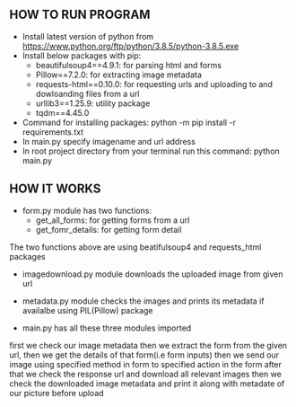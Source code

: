 ## HOW TO RUN PROGRAM

- Install latest version of python from https://www.python.org/ftp/python/3.8.5/python-3.8.5.exe
- Install below packages with pip:
  - beautifulsoup4==4.9.1: for parsing html and forms
  - Pillow==7.2.0: for extracting image metadata
  - requests-html==0.10.0: for requesting urls and uploading to and dowloanding files from a url
  - urllib3==1.25.9: utility package
  - tqdm==4.45.0
- Command for installing packages:
  python -m pip install -r requirements.txt
- In main.py specify imagename and url address
- In root project directory from your terminal run this command:
  python main.py

## HOW IT WORKS

- form.py module has two functions:
  - get_all_forms: for getting forms from a url
  - get_fomr_details: for getting form detail

The two functions above are using beatifulsoup4 and requests_html packages

- imagedownload.py module downloads the uploaded image from given url
- metadata.py module checks the images and prints its metadata if availalbe using PIL(Pillow) package

- main.py has all these three modules imported

first we check our image metadata
then we extract the form from the given url, then we get the details of that form(i.e form inputs)
then we send our image using specified method in form to specified action in the form
after that we check the response url and download all relevant images
then we check the downloaded image metadata and print it along with metadate of our picture before upload
